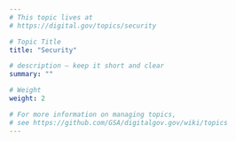 ```yaml
---
# This topic lives at
# https://digital.gov/topics/security

# Topic Title
title: "Security"

# description — keep it short and clear
summary: ""

# Weight
weight: 2

# For more information on managing topics,
# see https://github.com/GSA/digitalgov.gov/wiki/topics
---
```

